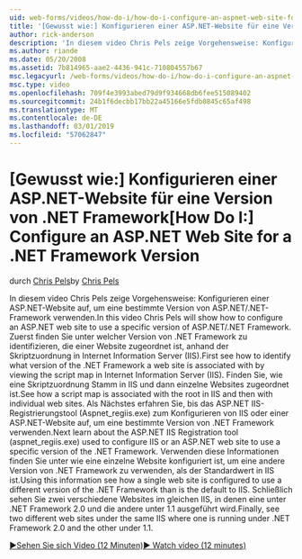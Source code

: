 ```yaml
---
uid: web-forms/videos/how-do-i/how-do-i-configure-an-aspnet-web-site-for-a-net-framework-version
title: '[Gewusst wie:] Konfigurieren einer ASP.NET-Website für eine Version von .NET Framework | Microsoft-Dokumentation'
author: rick-anderson
description: 'In diesem video Chris Pels zeige Vorgehensweise: Konfigurieren einer ASP.NET-Website auf, um eine bestimmte Version von ASP.NET/.NET-Framework verwenden. Zunächst erfahren Sie, wie welche v identifiziert...'
ms.author: riande
ms.date: 05/20/2008
ms.assetid: 7b814965-aae2-4436-941c-710804557b67
msc.legacyurl: /web-forms/videos/how-do-i/how-do-i-configure-an-aspnet-web-site-for-a-net-framework-version
msc.type: video
ms.openlocfilehash: 709f4e3993abed79d9f934668db6fee515089402
ms.sourcegitcommit: 24b1f6decbb17bb22a45166e5fdb0845c65af498
ms.translationtype: MT
ms.contentlocale: de-DE
ms.lasthandoff: 03/01/2019
ms.locfileid: "57062847"
---
```

<a name="how-do-i-configure-an-aspnet-web-site-for-a-net-framework-version"></a><span data-ttu-id="461f2-104">[Gewusst wie:] Konfigurieren einer ASP.NET-Website für eine Version von .NET Framework</span><span class="sxs-lookup"><span data-stu-id="461f2-104">[How Do I:] Configure an ASP.NET Web Site for a .NET Framework Version</span></span>
====================
<span data-ttu-id="461f2-105">durch [Chris Pels](https://twitter.com/chrispels)</span><span class="sxs-lookup"><span data-stu-id="461f2-105">by [Chris Pels](https://twitter.com/chrispels)</span></span>

<span data-ttu-id="461f2-106">In diesem video Chris Pels zeige Vorgehensweise: Konfigurieren einer ASP.NET-Website auf, um eine bestimmte Version von ASP.NET/.NET-Framework verwenden.</span><span class="sxs-lookup"><span data-stu-id="461f2-106">In this video Chris Pels will show how to configure an ASP.NET web site to use a specific version of ASP.NET/.NET Framework.</span></span> <span data-ttu-id="461f2-107">Zuerst finden Sie unter welcher Version von .NET Framework zu identifizieren, die einer Website zugeordnet ist, anhand der Skriptzuordnung in Internet Information Server (IIS).</span><span class="sxs-lookup"><span data-stu-id="461f2-107">First see how to identify what version of the .NET Framework a web site is associated with by viewing the script map in Internet Information Server (IIS).</span></span> <span data-ttu-id="461f2-108">Finden Sie, wie eine Skriptzuordnung Stamm in IIS und dann einzelne Websites zugeordnet ist.</span><span class="sxs-lookup"><span data-stu-id="461f2-108">See how a script map is associated with the root in IIS and then with individual web sites.</span></span> <span data-ttu-id="461f2-109">Als Nächstes erfahren Sie, bis das ASP.NET IIS-Registrierungstool (Aspnet\_regiis.exe) zum Konfigurieren von IIS oder einer ASP.NET-Website auf, um eine bestimmte Version von .NET Framework verwenden.</span><span class="sxs-lookup"><span data-stu-id="461f2-109">Next learn about the ASP.NET IIS Registration tool (aspnet\_regiis.exe) used to configure IIS or an ASP.NET web site to use a specific version of the .NET Framework.</span></span> <span data-ttu-id="461f2-110">Verwenden diese Informationen finden Sie unter wie eine einzelne Website konfiguriert ist, um eine andere Version von .NET Framework zu verwenden, als der Standardwert in IIS ist.</span><span class="sxs-lookup"><span data-stu-id="461f2-110">Using this information see how a single web site is configured to use a different version of the .NET Framework than is the default to IIS.</span></span> <span data-ttu-id="461f2-111">Schließlich sehen Sie zwei verschiedene Websites im gleichen IIS, in denen eine unter .NET Framework 2.0 und die andere unter 1.1 ausgeführt wird.</span><span class="sxs-lookup"><span data-stu-id="461f2-111">Finally, see two different web sites under the same IIS where one is running under .NET Framework 2.0 and the other under 1.1.</span></span>

[<span data-ttu-id="461f2-112">&#9654;Sehen Sie sich Video (12 Minuten)</span><span class="sxs-lookup"><span data-stu-id="461f2-112">&#9654; Watch video (12 minutes)</span></span>](https://channel9.msdn.com/Blogs/ASP-NET-Site-Videos/how-do-i-configure-an-aspnet-web-site-for-a-net-framework-version)
